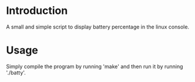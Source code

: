 # Introduction
A small and simple script to display battery percentage in the linux console.

# Usage
Simply compile the program by running 'make' and then run it by running './batty'. 
